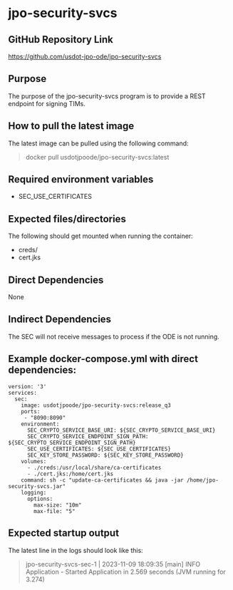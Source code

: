 # jpo-security-svcs

## GitHub Repository Link
https://github.com/usdot-jpo-ode/jpo-security-svcs

## Purpose
The purpose of the jpo-security-svcs program is to provide a REST endpoint for signing TIMs.

## How to pull the latest image
The latest image can be pulled using the following command:
> docker pull usdotjpoode/jpo-security-svcs:latest

## Required environment variables
- SEC_USE_CERTIFICATES

## Expected files/directories
The following should get mounted when running the container:
- creds/
- cert.jks

## Direct Dependencies
None

## Indirect Dependencies
The SEC will not receive messages to process if the ODE is not running.

## Example docker-compose.yml with direct dependencies:
```
version: '3'
services:
  sec:
    image: usdotjpoode/jpo-security-svcs:release_q3
    ports:
     - "8090:8090"
    environment:
      SEC_CRYPTO_SERVICE_BASE_URI: ${SEC_CRYPTO_SERVICE_BASE_URI}
      SEC_CRYPTO_SERVICE_ENDPOINT_SIGN_PATH: ${SEC_CRYPTO_SERVICE_ENDPOINT_SIGN_PATH}
      SEC_USE_CERTIFICATES: ${SEC_USE_CERTIFICATES}
      SEC_KEY_STORE_PASSWORD: ${SEC_KEY_STORE_PASSWORD}
    volumes: 
      - ./creds:/usr/local/share/ca-certificates
      - ./cert.jks:/home/cert.jks
    command: sh -c "update-ca-certificates && java -jar /home/jpo-security-svcs.jar"
    logging:
      options:
        max-size: "10m"  
        max-file: "5"
```

## Expected startup output
The latest line in the logs should look like this:
> jpo-security-svcs-sec-1  | 2023-11-09 18:09:35 [main] INFO  Application - Started Application in 2.569 seconds (JVM running for 3.274)
